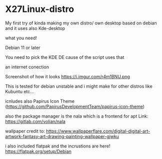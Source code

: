 # X27Linux-distro
My first try of kinda making my own distro/ own desktop based on debian and it uses also Kde-desktop

what you need!

Debian 11 or later

You need to pick the KDE DE cause of the script uses that

an internet conection



Screenshot of how it looks https://i.imgur.com/r4m1BNU.png

This is tested for debian unstable and i might make for other distros like Kubuntu etc...

icnludes also Papirus Icon Theme (https://github.com/PapirusDevelopmentTeam/papirus-icon-theme)

also the package manager is the nala which is a frontend for apt Link: https://gitlab.com/volian/nala

wallpaper credit to: https://www.wallpaperflare.com/digital-digital-art-artwork-fantasy-art-drawing-painting-wallpaper-gjwku

i also included flatpak and the incrustions are here! https://flatpak.org/setup/Debian
